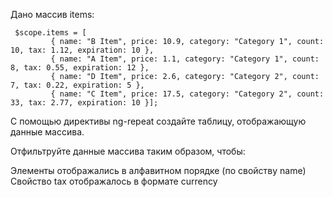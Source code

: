 Дано массив items:

     $scope.items = [
             { name: "B Item", price: 10.9, category: "Category 1", count: 10, tax: 1.12, expiration: 10 },
             { name: "A Item", price: 1.1, category: "Category 1", count: 8, tax: 0.55, expiration: 12 },
             { name: "D Item", price: 2.6, category: "Category 2", count: 7, tax: 0.22, expiration: 5 },
             { name: "C Item", price: 17.5, category: "Category 2", count: 33, tax: 2.77, expiration: 10 }];
С помощью директивы ng-repeat создайте таблицу, отображающую данные массива.

Отфильтруйте данные массива таким образом, чтобы:

Элементы отображались в алфавитном порядке (по свойству name)
Свойство tax отображалось в формате currency
